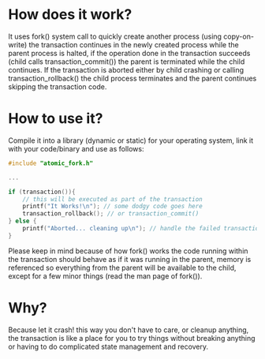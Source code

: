 # How does it work?
It uses fork() system call to quickly create another process (using copy-on-write) the transaction continues in the newly created process while the parent process is halted, if the operation done in the transaction succeeds (child calls transaction_commit()) the parent is terminated while the child continues. If the transaction is aborted either by child crashing or calling transaction_rollback() the child process terminates and the parent continues skipping the transaction code.

# How to use it?
Compile it into a library (dynamic or static) for your operating system, link it with your code/binary and use as follows:
``` C
#include "atomic_fork.h"

...

if (transaction()){
    // this will be executed as part of the transaction
    printf("It Works!\n"); // some dodgy code goes here
    transaction_rollback(); // or transaction_commit()
} else {
    printf("Aborted... cleaning up\n"); // handle the failed transaction if needed
}
```
Please keep in mind because of how fork() works the code running within the transaction should behave as if it was running in the parent, memory is referenced so everything from the parent will be available to the child, except for a few minor things (read the man page of fork()).

# Why?
Because let it crash! this way you don't have to care, or cleanup anything, the transaction is like a place for you to try things without breaking anything or having to do complicated state management and recovery.
